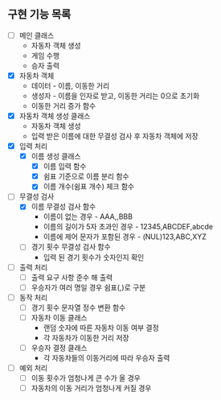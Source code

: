 ## 구현 기능 목록

- [ ]  메인 클래스
    - 자동차 객체 생성
    - 게임 수행
    - 승자 출력
- [x]  자동차 객체
    - 데이터 - 이름, 이동한 거리
    - 생성자 - 이름을 인자로 받고, 이동한 거리는 0으로 초기화
    - 이동한 거리 증가 함수
- [x]  자동차 객체 생성 클래스
    - 자동차 객체 생성
    - 입력 받은 이름에 대한 무결성 검사 후 자동차 객체에 저장
- [x]  입력 처리
    - [x]  이름 생성 클래스
        - [x]  이름 입력 함수
        - [x]  쉼표 기준으로 이름 분리 함수
        - [x]  이름 개수(쉼표 개수) 체크 함수
- [ ]  무결성 검사
    - [x]  이름 무결성 검사 함수
        - 이름이 없는 경우 - AAA,,BBB
        - 이름의 길이가 5자 초과인 경우 - 12345,ABCDEF,abcde
        - 이름에 제어 문자가 포함된 경우 - (NUL)123,ABC,XYZ
    - [ ]  경기 횟수 무결성 검사 함수
        - 입력 된 경기 횟수가 숫자인지 확인
- [ ]  출력 처리
    - [ ]  출력 요구 사항 준수 해 출력
    - [ ]  우승자가 여러 명일 경우 쉼표(,)로 구분
- [ ]  동작 처리
    - [ ]  경기 횟수 문자열 정수 변환 함수
    - [ ]  자동차 이동 클래스
        - 랜덤 숫자에 따른 자동차 이동 여부 결정
        - 각 자동차가 이동한 거리 저장
    - [ ]  우승자 결정 클래스
        - 각 자동차들의 이동거리에 따라 우승자 출력
- [ ]  예외 처리
    - [ ]  이동 횟수가 엄청나게 큰 수가 올 경우
    - [ ]  자동차의 이동 거리가 엄청나게 커질 경우